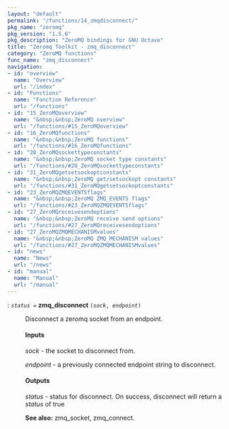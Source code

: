 ```yaml
---
layout: "default"
permalink: "/functions/14_zmqdisconnect/"
pkg_name: "zeromq"
pkg_version: "1.5.6"
pkg_description: "ZeroMQ bindings for GNU Octave"
title: "Zeromq Toolkit - zmq_disconnect"
category: "ZeroMQ functions"
func_name: "zmq_disconnect"
navigation:
- id: "overview"
  name: "Overview"
  url: "/index"
- id: "Functions"
  name: "Function Reference"
  url: "/functions"
- id: "15_ZeroMQoverview"
  name: "&nbsp;&nbsp;ZeroMQ overview"
  url: "/functions/#15_ZeroMQoverview"
- id: "16_ZeroMQfunctions"
  name: "&nbsp;&nbsp;ZeroMQ functions"
  url: "/functions/#16_ZeroMQfunctions"
- id: "28_ZeroMQsockettypeconstants"
  name: "&nbsp;&nbsp;ZeroMQ socket type constants"
  url: "/functions/#28_ZeroMQsockettypeconstants"
- id: "31_ZeroMQgetsetsockoptconstants"
  name: "&nbsp;&nbsp;ZeroMQ get/setsockopt constants"
  url: "/functions/#31_ZeroMQgetsetsockoptconstants"
- id: "23_ZeroMQZMQEVENTSflags"
  name: "&nbsp;&nbsp;ZeroMQ ZMQ_EVENTS flags"
  url: "/functions/#23_ZeroMQZMQEVENTSflags"
- id: "27_ZeroMQreceivesendoptions"
  name: "&nbsp;&nbsp;ZeroMQ receive send options"
  url: "/functions/#27_ZeroMQreceivesendoptions"
- id: "27_ZeroMQZMQMECHANISMvalues"
  name: "&nbsp;&nbsp;ZeroMQ ZMQ_MECHANISM values"
  url: "/functions/#27_ZeroMQZMQMECHANISMvalues"
- id: "news"
  name: "News"
  url: "/news"
- id: "manual"
  name: "Manual"
  url: "/manual"
---
```

<dl class="first-deftypefn">
<dt class="deftypefn" id="index-zmq_005fdisconnect"><span class="category-def">: </span><span><code class="def-type"><var class="var">status</var> =</code> <strong class="def-name">zmq_disconnect</strong> <code class="def-code-arguments">(<var class="var">sock</var>, <var class="var">endpoint</var>)</code><a class="copiable-link" href='#index-zmq_005fdisconnect'></a></span></dt>
<dd> 
<p>Disconnect a zeromq socket from an endpoint.
</p> 
<h4 class="subsubheading" id="Inputs">Inputs</h4>
<p><var class="var">sock</var> - the socket to disconnect from.
</p> 
<p><var class="var">endpoint</var> - a previously connected endpoint string to disconnect.
</p> 
<h4 class="subsubheading" id="Outputs">Outputs</h4>
<p><var class="var">status</var> - status for disconnect.
 On success, disconnect will return a <var class="var">status</var> of true 
</p> 

<p><strong class="strong">See also:</strong> zmq_socket, zmq_connect.
 </p></dd></dl>